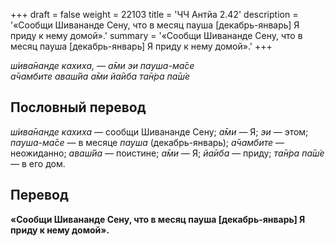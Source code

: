 +++
draft = false
weight = 22103
title = 'ЧЧ Антйа 2.42'
description = '«Сообщи Шивананде Сену, что в месяц пауша [декабрь-январь] Я приду к нему домой».'
summary = '«Сообщи Шивананде Сену, что в месяц пауша [декабрь-январь] Я приду к нему домой».'
+++

_ш́ива̄нанде кахиха, — а̄ми эи пауша-ма̄се  
а̄чамбите аваш́йа а̄ми йа̄иба та̄н̇ра па̄ш́е_

## Пословный перевод

_ш́ива̄нанде_ _кахиха_ — сообщи Шивананде Сену; _а̄ми_ — Я; _эи_ — этом; _пауша_\-_ма̄се_ — в месяце _пауша_ (декабрь-январь); _а̄чамбите_ — неожиданно; _аваш́йа_ — поистине; _а̄ми_ — Я; _йа̄иба_ — приду; _та̄н̇ра_ _па̄ш́е_ — в его дом.

## Перевод

**«Сообщи Шивананде Сену, что в месяц пауша \[декабрь-январь\] Я приду к нему домой».**
